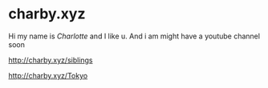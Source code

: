 # charby.xyz
Hi my name is *Charlotte* and I like u.
And i am might have a youtube channel soon

http://charby.xyz/siblings

http://charby.xyz/Tokyo
